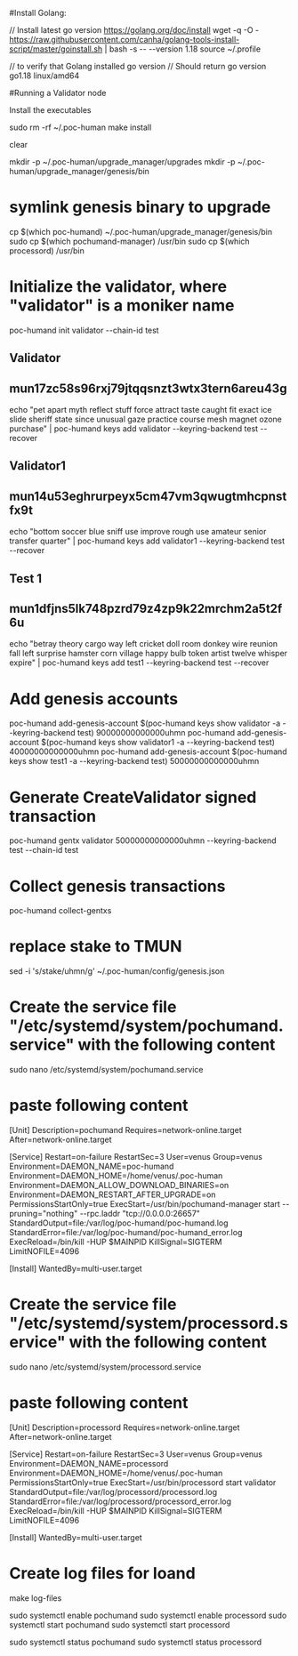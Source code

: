 #Install Golang:

// Install latest go version https://golang.org/doc/install
wget -q -O - https://raw.githubusercontent.com/canha/golang-tools-install-script/master/goinstall.sh | bash -s -- --version 1.18
source ~/.profile

// to verify that Golang installed
go version
// Should return go version go1.18 linux/amd64

#Running a Validator node

Install the executables

sudo rm -rf ~/.poc-human
make install

clear

mkdir -p ~/.poc-human/upgrade_manager/upgrades
mkdir -p ~/.poc-human/upgrade_manager/genesis/bin

# symlink genesis binary to upgrade
cp $(which poc-humand) ~/.poc-human/upgrade_manager/genesis/bin
sudo cp $(which pochumand-manager) /usr/bin
sudo cp $(which processord) /usr/bin

# Initialize the validator, where "validator" is a moniker name
poc-humand init validator --chain-id test
 
## Validator
## mun17zc58s96rxj79jtqqsnzt3wtx3tern6areu43g
echo "pet apart myth reflect stuff force attract taste caught fit exact ice slide sheriff state since unusual gaze practice course mesh magnet ozone purchase" | poc-humand keys add validator --keyring-backend test --recover

## Validator1
## mun14u53eghrurpeyx5cm47vm3qwugtmhcpnstfx9t
echo "bottom soccer blue sniff use improve rough use amateur senior transfer quarter" | poc-humand keys add validator1 --keyring-backend test --recover

## Test 1
## mun1dfjns5lk748pzrd79z4zp9k22mrchm2a5t2f6u
echo "betray theory cargo way left cricket doll room donkey wire reunion fall left surprise hamster corn village happy bulb token artist twelve whisper expire" | poc-humand keys add test1 --keyring-backend test --recover

# Add genesis accounts
poc-humand add-genesis-account $(poc-humand keys show validator -a --keyring-backend test) 90000000000000uhmn
poc-humand add-genesis-account $(poc-humand keys show validator1 -a --keyring-backend test) 40000000000000uhmn
poc-humand add-genesis-account $(poc-humand keys show test1 -a --keyring-backend test) 50000000000000uhmn

# Generate CreateValidator signed transaction
poc-humand gentx validator 50000000000000uhmn --keyring-backend test --chain-id test

# Collect genesis transactions
poc-humand collect-gentxs

# replace stake to TMUN
sed -i 's/stake/uhmn/g' ~/.poc-human/config/genesis.json


# Create the service file "/etc/systemd/system/pochumand.service" with the following content
sudo nano /etc/systemd/system/pochumand.service
# paste following content
[Unit]
Description=pochumand
Requires=network-online.target
After=network-online.target

[Service]
Restart=on-failure
RestartSec=3
User=venus
Group=venus
Environment=DAEMON_NAME=poc-humand
Environment=DAEMON_HOME=/home/venus/.poc-human
Environment=DAEMON_ALLOW_DOWNLOAD_BINARIES=on
Environment=DAEMON_RESTART_AFTER_UPGRADE=on
PermissionsStartOnly=true
ExecStart=/usr/bin/pochumand-manager start --pruning="nothing" --rpc.laddr "tcp://0.0.0.0:26657"
StandardOutput=file:/var/log/poc-humand/poc-humand.log
StandardError=file:/var/log/poc-humand/poc-humand_error.log
ExecReload=/bin/kill -HUP $MAINPID
KillSignal=SIGTERM
LimitNOFILE=4096

[Install]
WantedBy=multi-user.target

# Create the service file "/etc/systemd/system/processord.service" with the following content
sudo nano /etc/systemd/system/processord.service
# paste following content
[Unit]
Description=processord
Requires=network-online.target
After=network-online.target

[Service]
Restart=on-failure
RestartSec=3
User=venus
Group=venus
Environment=DAEMON_NAME=processord
Environment=DAEMON_HOME=/home/venus/.poc-human
PermissionsStartOnly=true
ExecStart=/usr/bin/processord start validator
StandardOutput=file:/var/log/processord/processord.log
StandardError=file:/var/log/processord/processord_error.log
ExecReload=/bin/kill -HUP $MAINPID
KillSignal=SIGTERM
LimitNOFILE=4096

[Install]
WantedBy=multi-user.target


# Create log files for loand
make log-files

sudo systemctl enable pochumand
sudo systemctl enable processord
sudo systemctl start pochumand
sudo systemctl start processord

sudo systemctl status pochumand
sudo systemctl status processord
